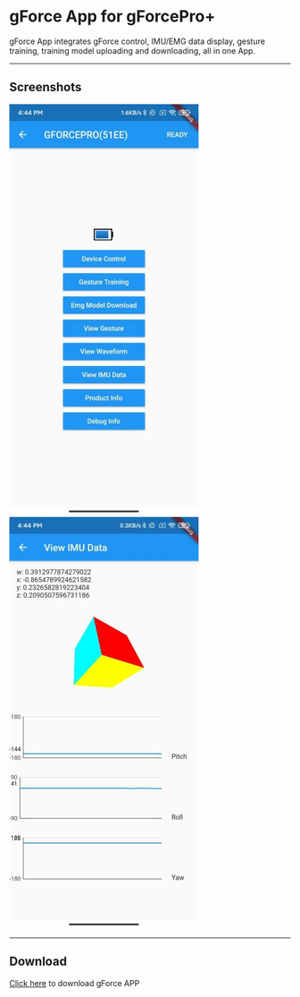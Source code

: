 # gForce App for gForcePro+

gForce App integrates gForce control, IMU/EMG data display, gesture training, training model uploading and downloading, all in one App.

***

## Screenshots

![gforceAPP2.jpg](./imgs/gforceAPP2.jpg)
![gforceAPP1.jpg](./imgs/gforceAPP1.jpg)

***

## Download

[Click here](http://gforce-portal.oymotion.com/) to download gForce APP
